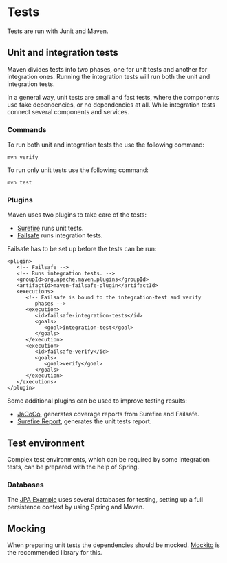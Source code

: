 # Tests

Tests are run with Junit and Maven.

## Unit and integration tests

Maven divides tests into two phases, one for unit tests and another for integration ones. Running the integration tests will run both the unit and integration tests.

In a general way, unit tests are small and fast tests, where the components use fake dependencies, or no dependencies at all. While integration tests connect several components and services.

### Commands

To run both unit and integration tests the use the following command:

```
mvn verify
```

To run only unit tests use the following command:

```
mvn test
```

### Plugins

Maven uses two plugins to take care of the tests:

- [Surefire](https://maven.apache.org/surefire/maven-surefire-plugin/) runs unit tests.
- [Failsafe](https://maven.apache.org/surefire/maven-failsafe-plugin/) runs integration tests.

Failsafe has to be set up before the tests can be run:

```
<plugin>
   <!-- Failsafe -->
   <!-- Runs integration tests. -->
   <groupId>org.apache.maven.plugins</groupId>
   <artifactId>maven-failsafe-plugin</artifactId>
   <executions>
      <!-- Failsafe is bound to the integration-test and verify 
         phases -->
      <execution>
         <id>failsafe-integration-tests</id>
         <goals>
            <goal>integration-test</goal>
         </goals>
      </execution>
      <execution>
         <id>failsafe-verify</id>
         <goals>
            <goal>verify</goal>
         </goals>
      </execution>
   </executions>
</plugin>
```

Some additional plugins can be used to improve testing results:

- [JaCoCo](http://eclemma.org/jacoco/trunk/doc/maven.html), generates coverage reports from Surefire and Failsafe.
- [Surefire Report](https://maven.apache.org/surefire/maven-surefire-report-plugin/), generates the unit tests report.

## Test environment

Complex test environments, which can be required by some integration tests, can be prepared with the help of Spring.

### Databases

The [JPA Example][jpa-example] uses several databases for testing, setting up a full persistence context by using Spring and Maven.

## Mocking

When preparing unit tests the dependencies should be mocked. [Mockito][mockito] is the recommended library for this.

[jpa-example]: https://github.com/Bernardo-MG/jpa-example
[mockito]: http://site.mockito.org/
